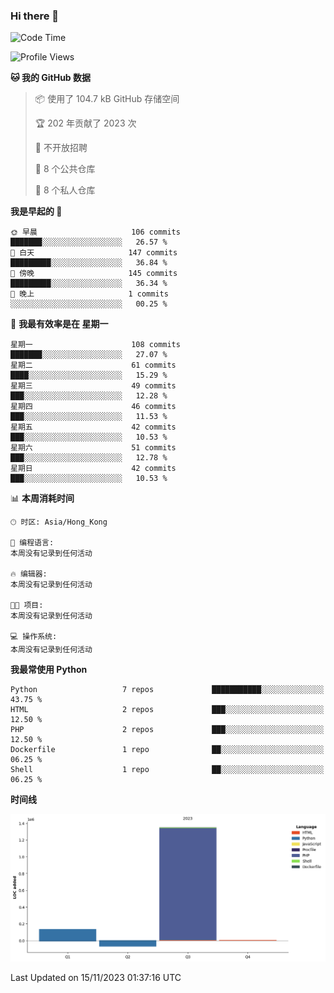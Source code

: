 ### Hi there 👋

<!--
**Mrzqd/Mrzqd** is a ✨ _special_ ✨ repository because its `README.md` (this file) appears on your GitHub profile.

Here are some ideas to get you started:

- 🔭 I’m currently working on ...
- 🌱 I’m currently learning ...
- 👯 I’m looking to collaborate on ...
- 🤔 I’m looking for help with ...
- 💬 Ask me about ...
- 📫 How to reach me: ...
- 😄 Pronouns: ...
- ⚡ Fun fact: ...
-->
<!--START_SECTION:waka-->
![Code Time](http://img.shields.io/badge/Code%20Time-144%20hrs%2059%20mins-blue)

![Profile Views](http://img.shields.io/badge/%E4%B8%AA%E4%BA%BA%E8%B5%84%E6%96%99%E8%A7%82%E7%9C%8B%E6%AC%A1%E6%95%B0-3-blue)

**🐱 我的 GitHub 数据** 

> 📦  使用了 104.7 kB GitHub 存储空间 
 > 
> 🏆 202 年贡献了 2023 次
 > 
> 🚫 不开放招聘
 > 
> 📜 8 个公共仓库 
 > 
> 🔑 8 个私人仓库 
 > 
**我是早起的 🐤** 

```text
🌞 早晨                     106 commits         ███████░░░░░░░░░░░░░░░░░░   26.57 % 
🌆 白天                     147 commits         █████████░░░░░░░░░░░░░░░░   36.84 % 
🌃 傍晚                     145 commits         █████████░░░░░░░░░░░░░░░░   36.34 % 
🌙 晚上                     1 commits           ░░░░░░░░░░░░░░░░░░░░░░░░░   00.25 % 
```
📅 **我最有效率是在 星期一** 

```text
星期一                      108 commits         ███████░░░░░░░░░░░░░░░░░░   27.07 % 
星期二                      61 commits          ████░░░░░░░░░░░░░░░░░░░░░   15.29 % 
星期三                      49 commits          ███░░░░░░░░░░░░░░░░░░░░░░   12.28 % 
星期四                      46 commits          ███░░░░░░░░░░░░░░░░░░░░░░   11.53 % 
星期五                      42 commits          ███░░░░░░░░░░░░░░░░░░░░░░   10.53 % 
星期六                      51 commits          ███░░░░░░░░░░░░░░░░░░░░░░   12.78 % 
星期日                      42 commits          ███░░░░░░░░░░░░░░░░░░░░░░   10.53 % 
```


📊 **本周消耗时间** 

```text
🕑︎ 时区: Asia/Hong_Kong

💬 编程语言: 
本周没有记录到任何活动

🔥 编辑器: 
本周没有记录到任何活动

🐱‍💻 项目: 
本周没有记录到任何活动

💻 操作系统: 
本周没有记录到任何活动
```

**我最常使用 Python** 

```text
Python                   7 repos             ███████████░░░░░░░░░░░░░░   43.75 % 
HTML                     2 repos             ███░░░░░░░░░░░░░░░░░░░░░░   12.50 % 
PHP                      2 repos             ███░░░░░░░░░░░░░░░░░░░░░░   12.50 % 
Dockerfile               1 repo              ██░░░░░░░░░░░░░░░░░░░░░░░   06.25 % 
Shell                    1 repo              ██░░░░░░░░░░░░░░░░░░░░░░░   06.25 % 
```



**时间线**

![Lines of Code chart](https://raw.githubusercontent.com/Mrzqd/Mrzqd/main/assets/bar_graph.png)


 Last Updated on 15/11/2023 01:37:16 UTC
<!--END_SECTION:waka-->
